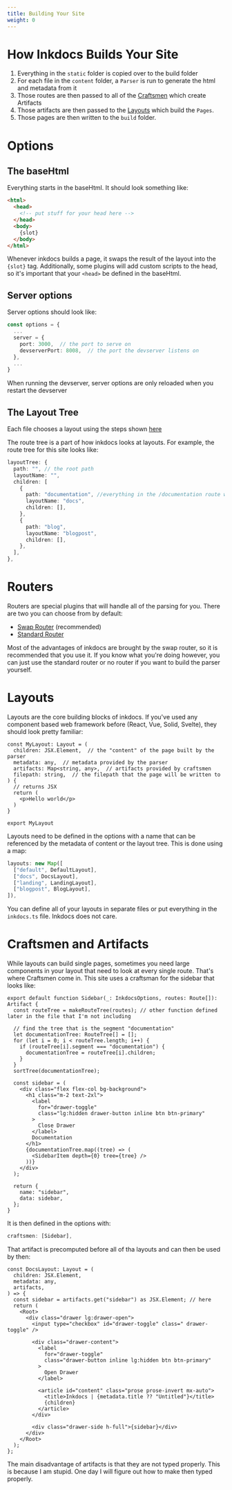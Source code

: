 ```yaml
---
title: Building Your Site
weight: 0
---
```


# How Inkdocs Builds Your Site

1. Everything in the `static` folder is copied over to the build folder
2. For each file in the `content` folder, a `Parser` is run to generate the html and metadata from it
3. Those routes are then passed to all of the [Craftsmen](#craftsmen-and-artifacts) which create Artifacts
4. Those artifacts are then passed to the [Layouts](#layouts) which build the `Pages`.
5. Those pages are then written to the `build` folder.

# Options

## The baseHtml

Everything starts in the baseHtml. It should look something like:

```html
<html>
  <head>
    <!-- put stuff for your head here -->
  </head>
  <body>
    {slot}
  </body>
</html>
```

Whenever inkdocs builds a page, it swaps the result of the layout into the `{slot}` tag. Additionally, some plugins will add custom scripts to the head, so it's important that your `<head>` be defined in the baseHtml.

## Server options

Server options should look like:

```ts
const options = {
  ...
  server = {
    port: 3000,  // the port to serve on
    devserverPort: 8008,  // the port the devserver listens on
  },
  ...
}
```

When running the devserver, server options are only reloaded when you restart the devserver

## The Layout Tree

Each file chooses a layout using the steps shown [here](/documentation/writing-content#choosing-your-layout)

The route tree is a part of how inkdocs looks at layouts. For example, the route tree for this site looks like:

```ts
layoutTree: {
  path: "", // the root path
  layoutName: "",
  children: [
    {
      path: "documentation", //everything in the /documentation route will use the layout named "docs"
      layoutName: "docs",
      children: [],
    },
    {
      path: "blog",
      layoutName: "blogpost",
      children: [],
    },
  ],
},
```

# Routers

Routers are special plugins that will handle all of the parsing for you. There are two you can choose from by default:

- [Swap Router](/documentation/plugins/swap-router) (recommended)
- [Standard Router](/documentation/plugins/standard-router)

Most of the advantages of inkdocs are brought by the swap router, so it is recommended that you use it. If you know what you're doing however, you can just use the standard router or no router if you want to build the parser yourself.

# Layouts

Layouts are the core building blocks of inkdocs. If you've used any component based web framework before (React, Vue, Solid, Svelte), they should look pretty familiar:

```tsx
const MyLayout: Layout = (
  children: JSX.Element,  // the "content" of the page built by the parser
  metadata: any,  // metadata provided by the parser
  artifacts: Map<string, any>,  // artifacts provided by craftsmen
  filepath: string,  // the filepath that the page will be written to
) {
  // returns JSX
  return (
    <p>Hello world</p>
  )
}

export MyLayout
```

Layouts need to be defined in the options with a name that can be referenced by the metadata of content or the layout tree. This is done using a map:

```ts
layouts: new Map([
  ["default", DefaultLayout],
  ["docs", DocsLayout],
  ["landing", LandingLayout],
  ["blogpost", BlogLayout],
]),
```

You can define all of your layouts in separate files or put everything in the `inkdocs.ts` file. Inkdocs does not care.

# Craftsmen and Artifacts

While layouts can build single pages, sometimes you need large components in your layout that need to look at every single route. That's where Craftsmen come in. This site uses a craftsman for the sidebar that looks like:

```tsx
export default function Sidebar(_: InkdocsOptions, routes: Route[]): Artifact {
  const routeTree = makeRouteTree(routes); // other function defined later in the file that I'm not including

  // find the tree that is the segment "documentation"
  let documentationTree: RouteTree[] = [];
  for (let i = 0; i < routeTree.length; i++) {
    if (routeTree[i].segment === "documentation") {
      documentationTree = routeTree[i].children;
    }
  }
  sortTree(documentationTree);

  const sidebar = (
    <div class="flex flex-col bg-background">
      <h1 class="m-2 text-2xl">
        <label
          for="drawer-toggle"
          class="lg:hidden drawer-button inline btn btn-primary"
        >
          Close Drawer
        </label>
        Documentation
      </h1>
      {documentationTree.map((tree) => (
        <SidebarItem depth={0} tree={tree} />
      ))}
    </div>
  );

  return {
    name: "sidebar",
    data: sidebar,
  };
}
```

It is then defined in the options with:

```ts
craftsmen: [Sidebar],
```

That artifact is precomputed before all of tha layouts and can then be used by then:

```tsx
const DocsLayout: Layout = (
  children: JSX.Element,
  metadata: any,
  artifacts,
) => {
  const sidebar = artifacts.get("sidebar") as JSX.Element; // here
  return (
    <Root>
      <div class="drawer lg:drawer-open">
        <input type="checkbox" id="drawer-toggle" class=" drawer-toggle" />

        <div class="drawer-content">
          <label
            for="drawer-toggle"
            class="drawer-button inline lg:hidden btn btn-primary"
          >
            Open Drawer
          </label>

          <article id="content" class="prose prose-invert mx-auto">
            <title>Inkdocs | {metadata.title ?? "Untitled"}</title>
            {children}
          </article>
        </div>

        <div class="drawer-side h-full">{sidebar}</div>
      </div>
    </Root>
  );
};
```

The main disadvantage of artifacts is that they are not typed properly. This is because I am stupid. One day I will figure out how to make then typed properly.
